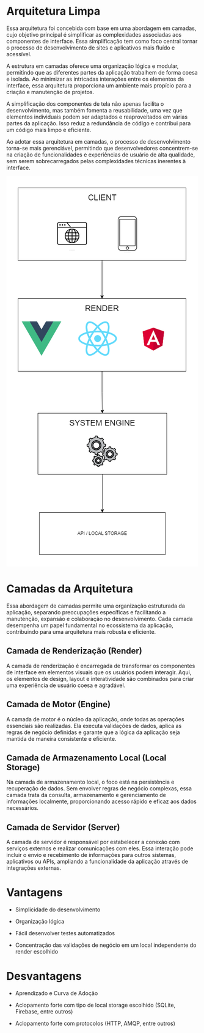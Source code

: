 # Arquitetura Limpa

Essa arquitetura foi concebida com base em uma abordagem em camadas, cujo objetivo principal é simplificar as complexidades associadas aos componentes de interface. Essa simplificação tem como foco central tornar o processo de desenvolvimento de sites e aplicativos mais fluído e acessível.

A estrutura em camadas oferece uma organização lógica e modular, permitindo que as diferentes partes da aplicação trabalhem de forma coesa e isolada. Ao minimizar as intricadas interações entre os elementos da interface, essa arquitetura proporciona um ambiente mais propício para a criação e manutenção de projetos.

A simplificação dos componentes de tela não apenas facilita o desenvolvimento, mas também fomenta a reusabilidade, uma vez que elementos individuais podem ser adaptados e reaproveitados em várias partes da aplicação. Isso reduz a redundância de código e contribui para um código mais limpo e eficiente.

Ao adotar essa arquitetura em camadas, o processo de desenvolvimento torna-se mais gerenciável, permitindo que desenvolvedores concentrem-se na criação de funcionalidades e experiências de usuário de alta qualidade, sem serem sobrecarregados pelas complexidades técnicas inerentes à interface.

<img src="./images/arch.png" alt="imagem demonstrando o desenho da arquitetura" />

# Camadas da Arquitetura
Essa abordagem de camadas permite uma organização estruturada da aplicação, separando preocupações específicas e facilitando a manutenção, expansão e colaboração no desenvolvimento. Cada camada desempenha um papel fundamental no ecossistema da aplicação, contribuindo para uma arquitetura mais robusta e eficiente.

## Camada de Renderização (Render)
A camada de renderização é encarregada de transformar os componentes de interface em elementos visuais que os usuários podem interagir. Aqui, os elementos de design, layout e interatividade são combinados para criar uma experiência de usuário coesa e agradável.

## Camada de Motor (Engine)
A camada de motor é o núcleo da aplicação, onde todas as operações essenciais são realizadas. Ela executa validações de dados, aplica as regras de negócio definidas e garante que a lógica da aplicação seja mantida de maneira consistente e eficiente.

## Camada de Armazenamento Local (Local Storage)
Na camada de armazenamento local, o foco está na persistência e recuperação de dados. Sem envolver regras de negócio complexas, essa camada trata da consulta, armazenamento e gerenciamento de informações localmente, proporcionando acesso rápido e eficaz aos dados necessários.

## Camada de Servidor (Server)
A camada de servidor é responsável por estabelecer a conexão com serviços externos e realizar comunicações com eles. Essa interação pode incluir o envio e recebimento de informações para outros sistemas, aplicativos ou APIs, ampliando a funcionalidade da aplicação através de integrações externas.

# Vantagens

- Simplicidade do desenvolvimento

- Organização lógica

- Fácil desenvolver testes automatizados

- Concentração das validações de negócio em um local independente do render escolhido

# Desvantagens

- Aprendizado e Curva de Adoção

- Aclopamento forte com tipo de local storage escolhido (SQLite, Firebase, entre outros)

- Aclopamento forte com protocolos (HTTP, AMQP, entre outros)